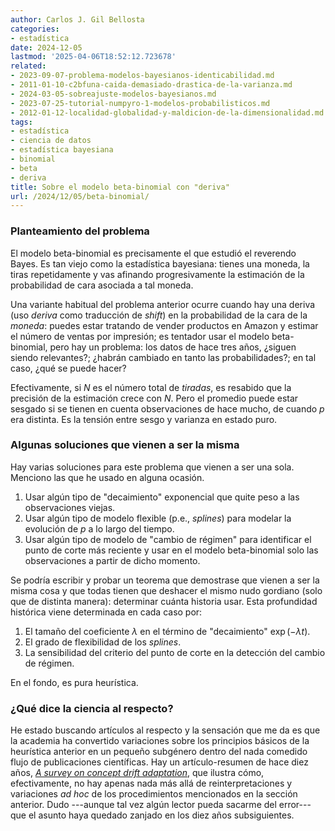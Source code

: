 ```yaml
---
author: Carlos J. Gil Bellosta
categories:
- estadística
date: 2024-12-05
lastmod: '2025-04-06T18:52:12.723678'
related:
- 2023-09-07-problema-modelos-bayesianos-identicabilidad.md
- 2011-01-10-c2bfuna-caida-demasiado-drastica-de-la-varianza.md
- 2024-03-05-sobreajuste-modelos-bayesianos.md
- 2023-07-25-tutorial-numpyro-1-modelos-probabilisticos.md
- 2012-01-12-localidad-globalidad-y-maldicion-de-la-dimensionalidad.md
tags:
- estadística
- ciencia de datos
- estadística bayesiana
- binomial
- beta
- deriva
title: Sobre el modelo beta-binomial con "deriva"
url: /2024/12/05/beta-binomial/
---
```


### Planteamiento del problema

El modelo beta-binomial es precisamente el que estudió el reverendo Bayes. Es tan viejo como la estadística bayesiana: tienes una moneda, la tiras repetidamente y vas afinando progresivamente la estimación de la probabilidad de cara asociada a tal moneda.

Una variante habitual del problema anterior ocurre cuando hay una deriva (uso _deriva_ como traducción de _shift_) en la probabilidad de la cara de la _moneda_: puedes estar tratando de vender productos en Amazon y estimar el número de ventas por impresión; es tentador usar el modelo beta-binomial, pero hay un problema: los datos de hace tres años, ¿siguen siendo relevantes?; ¿habrán cambiado en tanto las probabilidades?; en tal caso, ¿qué se puede hacer?

Efectivamente, si $N$ es el número total de _tiradas_, es resabido que la precisión de la estimación crece con $N$. Pero el promedio puede estar sesgado si se tienen en cuenta observaciones de hace mucho, de cuando $p$ era distinta. Es la tensión entre sesgo y varianza en estado puro.

### Algunas soluciones que vienen a ser la misma

Hay varias soluciones para este problema que vienen a ser una sola. Menciono las que he usado en alguna ocasión.

1. Usar algún tipo de "decaimiento" exponencial que quite peso a las observaciones viejas.
2. Usar algún tipo de modelo flexible (p.e., _splines_) para modelar la evolución de $p$ a lo largo del tiempo.
3. Usar algún tipo de modelo de "cambio de régimen" para identificar el punto de corte más reciente y usar en el modelo beta-binomial solo las observaciones a partir de dicho momento.

Se podría escribir y probar un teorema que demostrase que vienen a ser la misma cosa y que todas tienen que deshacer el mismo nudo gordiano (solo que de distinta manera): determinar cuánta historia usar. Esta profundidad histórica viene determinada en cada caso por:

1. El tamaño del coeficiente $\lambda$ en el término de "decaimiento" $\exp(-\lambda t)$.
2. El grado de flexibilidad de los _splines_.
3. La sensibilidad del criterio del punto de corte en la detección del cambio de régimen.

En el fondo, es pura heurística.

### ¿Qué dice la ciencia al respecto?

He estado buscando artículos al respecto y la sensación que me da es que la academia ha convertido variaciones sobre los principios básicos de la heurística anterior en un pequeño subgénero dentro del nada comedido flujo de publicaciones científicas. Hay un artículo-resumen de hace diez años, [_A survey on concept drift adaptation_](https://dl.acm.org/doi/10.1145/2523813), que ilustra cómo, efectivamente, no hay apenas nada más allá de reinterpretaciones y variaciones _ad hoc_ de los procedimientos mencionados en la sección anterior. Dudo ---aunque tal vez algún lector pueda sacarme del error--- que el asunto haya quedado zanjado en los diez años subsiguientes.